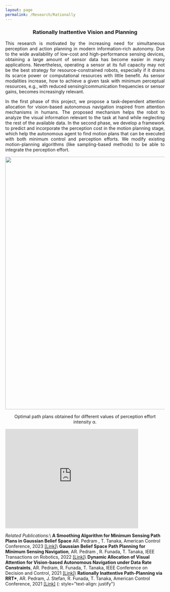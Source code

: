 ```yaml
---
layout: page
permalink: /Research/Rationally
---
```

<center> <h3> Rationally Inattentive Vision and Planning </h3> </center>
<p align = "justify">
This research is motivated by the increasing need for simultaneous perception and action planning in modern information-rich autonomy. Due to the wide availability of low-cost and high-performance sensing devices, 
obtaining a large amount of sensor data has become easier in many applications. Nevertheless, operating a sensor at its full capacity may not be the best strategy for resource-constrained robots, especially if it drains 
its scarce power or computational resources with little benefit. As sensor modalities increase, how to achieve a given task with minimum perceptual resources, e.g., with reduced sensing/communication frequencies or sensor gains, becomes increasingly relevant. 
</p>
<p align = "justify">
In the first phase of this project, we propose a task-dependent attention allocation for vision-based autonomous navigation inspired from attention mechanisms in humans. The proposed mechanism helps the robot to analyze the visual information relevant to the task at hand while neglecting the rest of the available data. In the second phase, we develop a framework to predict and incorporate the perception cost in the motion planning stage, which help the autonomous agent to find motion plans that can be executed with both minimum control and perception efforts. We modify existing motion-planning algorithms (like sampling-based methods) to be able to integrate the perception effort.    
</p>
<p align="center">
<img src="../capture.png" width="800" />
</p>
<p align="center">
Optimal path plans obtained for different values of perception effort intensity &alpha;.
</p>

<iframe width="420" height="315" src="http://www.youtube.com/embed/dQw4w9WgXcQ" frameborder="0" allowfullscreen></iframe>


<span style="line-height: 0;">_Related Publications:_</span>\\
<b> A Smoothing Algorithm for Minimum Sensing Path Plans in Gaussian Belief Space</b> AR. Pedram , T. Tanaka, American Control Conference, 2023 <a href='https://arxiv.org/pdf/2303.07326.pdf'>[Link]</a>\\
<b> Gaussian Belief Space Path Planning for Minimum Sensing Navigation</b>,  AR. Pedram , R. Funada, T. Tanaka, IEEE Transactions on Robotics, 2022  <a href = 'https://ieeexplore.ieee.org/stamp/stamp.jsp?arnumber=10001826&tag=1'>[Link]</a>\\
<b>Dynamic Allocation of Visual Attention for Vision-based Autonomous Navigation under Data Rate Constraints</b>, AR. Pedram, R. Funada, T. Tanaka, IEEE Conference on Decision and Control, 2021 <a href='https://ieeexplore.ieee.org/stamp/stamp.jsp?arnumber=9683570)\\'>[Link]</a>\\
<b>Rationally Inattentive Path-Planning via RRT*</b>, AR. Pedram, J. Stefan, R. Funada, T. Tanaka, American Control Conference, 2021 <a href='https://ieeexplore.ieee.org/stamp/stamp.jsp?arnumber=9483305'>[Link]</a>
{: style="text-align: justify"}



